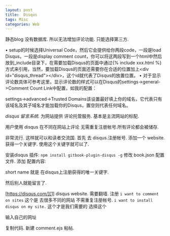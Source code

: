 ```yaml
---
layout: post
title:  Disqus
tags: Misc
categories: Web
---
```




静态blog 没有数据库. 所以无法增加评论功能.
只能选择第三方.


• setup的时候选择Universal Code，然后它会提供给你两段code，一段是load Disqus，一段是display comment count，你可以将这两段写到一个html中然后放到\_include目录下，在需要加载Disqus的页面中通过{% include xxx.html %}方式来引用，当然，要加载Disqus的页面还需要你在合适的位置加上\<div id="disqus\_thread"\>\</div\>，这个id就代表了Disqus的放置位置。
• 对于显示评论数具体可参考这里，显示评论数的样式可以在Disqus的settings-\>general-\>Comment Count Link中配置，如我的配置：

settings-\>advanced-\>Trusted Domains该设置最好填上你的域名，它代表只有该域名及其子域名才能加载你的Disqus，置空则代表任何域名。




*disqus  留言系统.*
为网站提供 评论托管服务.
基本是主流网站的标配.

用户使用 disqus 在不同在网站上评论  无需重复注册帐号.所有评论都会被储存.




非常流行. 这样就可以和读者交流国.
首先 去 disqus.注册帐号. 添加一个 website. 获得一个关键字. 使用这个关键字就可以了.

安装disqus 插件:
`npm install gitbook-plugin-disqus -g`
修改 book.json 配置文件.
添加 配置内容:





short name 就是 在disqus上注册获得的唯一关键字.

然后别人就能留言了.



[https://disqus.com/][1] disqus website.
需要翻墙. 注册 
`i want to comment on sites`
这个是 去很多不同的网站 不需重复注册帐号.
`i want to install disqus on my site.`
这个才是我们需要的  选择这个

输入自己的网址

复制代码.
新建 comment.ejs  粘帖.








[1]:	https://disqus.com/